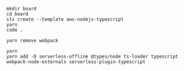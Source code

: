 ```shell
mkdir board
cd board
sls create --template aws-nodejs-typescript
yarn
code .
```

```shell
yarn remove webpack
```

```shell
yarn
yarn add -D serverless-offline @types/node ts-loader typescript webpack-node-externals serverless-plugin-typescript
```
